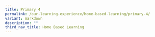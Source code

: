 ```yaml
---
title: Primary 4
permalink: /our-learning-experience/home-based-learning/primary-4/
variant: markdown
description: ""
third_nav_title: Home Based Learning
---
```

<p></p>